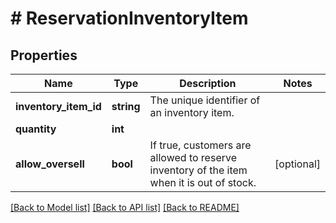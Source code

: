 # # ReservationInventoryItem

## Properties

Name | Type | Description | Notes
------------ | ------------- | ------------- | -------------
**inventory_item_id** | **string** | The unique identifier of an inventory item. |
**quantity** | **int** |  |
**allow_oversell** | **bool** | If true, customers are allowed to reserve inventory of the item when it is out of stock. | [optional]

[[Back to Model list]](../../README.md#models) [[Back to API list]](../../README.md#endpoints) [[Back to README]](../../README.md)
